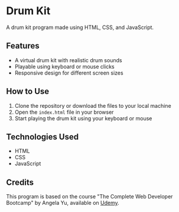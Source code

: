 # Drum Kit
A drum kit program made using HTML, CSS, and JavaScript.

## Features
- A virtual drum kit with realistic drum sounds
- Playable using keyboard or mouse clicks
- Responsive design for different screen sizes

## How to Use
1. Clone the repository or download the files to your local machine
2. Open the `index.html` file in your browser
3. Start playing the drum kit using your keyboard or mouse

## Technologies Used
- HTML
- CSS
- JavaScript

## Credits
This program is based on the course "The Complete Web Developer Bootcamp" by Angela Yu, available on [Udemy](https://www.udemy.com/course/the-complete-web-development-bootcamp/).
